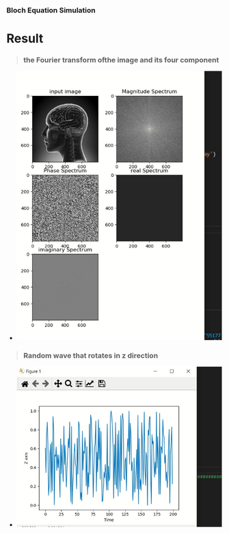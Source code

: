 ### Bloch Equation Simulation

# Result
>### **the Fourier transform ofthe image and its four component**
* ![](comp.jpeg)

>### **Random wave that rotates in z direction**
* ![](plot.jpeg)

